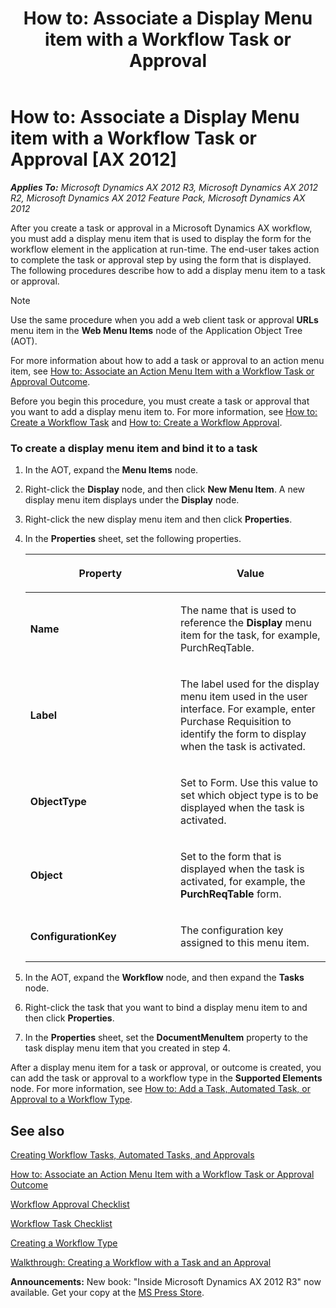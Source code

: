﻿---
title: 'How to: Associate a Display Menu item with a Workflow Task or Approval'
TOCTitle: 'How to: Associate a Display Menu item with a Workflow Task or Approval'
ms:assetid: 90012b7b-0a10-4e16-9967-05c2004d2a20
ms:mtpsurl: https://msdn.microsoft.com/en-us/library/Cc604521(v=AX.60)
ms:contentKeyID: 35247407
ms.date: 05/18/2015
mtps_version: v=AX.60
---

# How to: Associate a Display Menu item with a Workflow Task or Approval [AX 2012]


_**Applies To:** Microsoft Dynamics AX 2012 R3, Microsoft Dynamics AX 2012 R2, Microsoft Dynamics AX 2012 Feature Pack, Microsoft Dynamics AX 2012_

After you create a task or approval in a Microsoft Dynamics AX workflow, you must add a display menu item that is used to display the form for the workflow element in the application at run-time. The end-user takes action to complete the task or approval step by using the form that is displayed. The following procedures describe how to add a display menu item to a task or approval.


> [!NOTE]
> <P>Use the same procedure when you add a web client task or approval <STRONG>URLs</STRONG> menu item in the <STRONG>Web Menu Items</STRONG> node of the Application Object Tree (AOT).</P>



For more information about how to add a task or approval to an action menu item, see [How to: Associate an Action Menu Item with a Workflow Task or Approval Outcome](how-to-associate-an-action-menu-item-with-a-workflow-task-or-approval-outcome.md).

Before you begin this procedure, you must create a task or approval that you want to add a display menu item to. For more information, see [How to: Create a Workflow Task](how-to-create-a-workflow-task.md) and [How to: Create a Workflow Approval](how-to-create-a-workflow-approval.md).

### To create a display menu item and bind it to a task

1.  In the AOT, expand the **Menu Items** node.

2.  Right-click the **Display** node, and then click **New Menu Item**. A new display menu item displays under the **Display** node.

3.  Right-click the new display menu item and then click **Properties**.

4.  In the **Properties** sheet, set the following properties.
    
    <table>
    <colgroup>
    <col style="width: 50%" />
    <col style="width: 50%" />
    </colgroup>
    <thead>
    <tr class="header">
    <th><p>Property</p></th>
    <th><p>Value</p></th>
    </tr>
    </thead>
    <tbody>
    <tr class="odd">
    <td><p><strong>Name</strong></p></td>
    <td><p>The name that is used to reference the <strong>Display</strong> menu item for the task, for example, PurchReqTable.</p></td>
    </tr>
    <tr class="even">
    <td><p><strong>Label</strong></p></td>
    <td><p>The label used for the display menu item used in the user interface. For example, enter Purchase Requisition to identify the form to display when the task is activated.</p></td>
    </tr>
    <tr class="odd">
    <td><p><strong>ObjectType</strong></p></td>
    <td><p>Set to Form. Use this value to set which object type is to be displayed when the task is activated.</p></td>
    </tr>
    <tr class="even">
    <td><p><strong>Object</strong></p></td>
    <td><p>Set to the form that is displayed when the task is activated, for example, the <strong>PurchReqTable</strong> form.</p></td>
    </tr>
    <tr class="odd">
    <td><p><strong>ConfigurationKey</strong></p></td>
    <td><p>The configuration key assigned to this menu item.</p></td>
    </tr>
    </tbody>
    </table>


5.  In the AOT, expand the **Workflow** node, and then expand the **Tasks** node.

6.  Right-click the task that you want to bind a display menu item to and then click **Properties**.

7.  In the **Properties** sheet, set the **DocumentMenuItem** property to the task display menu item that you created in step 4.

After a display menu item for a task or approval, or outcome is created, you can add the task or approval to a workflow type in the **Supported Elements** node. For more information, see [How to: Add a Task, Automated Task, or Approval to a Workflow Type](how-to-add-a-task-automated-task-or-approval-to-a-workflow-type.md).

## See also

[Creating Workflow Tasks, Automated Tasks, and Approvals](creating-workflow-tasks-automated-tasks-and-approvals.md)

[How to: Associate an Action Menu Item with a Workflow Task or Approval Outcome](how-to-associate-an-action-menu-item-with-a-workflow-task-or-approval-outcome.md)

[Workflow Approval Checklist](workflow-approval-checklist.md)

[Workflow Task Checklist](workflow-task-checklist.md)

[Creating a Workflow Type](creating-a-workflow-type.md)

[Walkthrough: Creating a Workflow with a Task and an Approval](walkthrough-creating-a-workflow-with-a-task-and-an-approval.md)

  
**Announcements:** New book: "Inside Microsoft Dynamics AX 2012 R3" now available. Get your copy at the [MS Press Store](https://www.microsoftpressstore.com/store/inside-microsoft-dynamics-ax-2012-r3-9780735685109).

